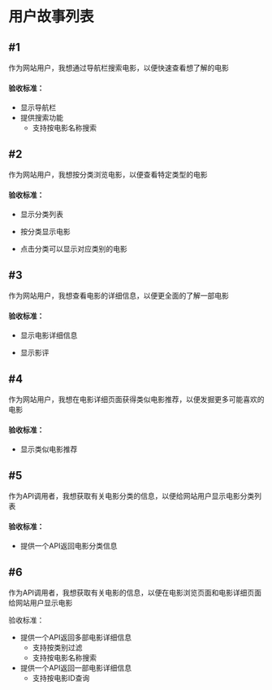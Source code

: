 # 用户故事列表

## #1

作为网站用户，我想通过导航栏搜索电影，以便快速查看想了解的电影

#### 验收标准：

- 显示导航栏
- 提供搜索功能
  - 支持按电影名称搜索

## #2

作为网站用户，我想按分类浏览电影，以便查看特定类型的电影

#### 验收标准：

- 显示分类列表

- 按分类显示电影

- 点击分类可以显示对应类别的电影


## #3

作为网站用户，我想查看电影的详细信息，以便更全面的了解一部电影

#### 验收标准：

- 显示电影详细信息

- 显示影评


## #4

作为网站用户，我想在电影详细页面获得类似电影推荐，以便发掘更多可能喜欢的电影

#### 验收标准：

- 显示类似电影推荐


## #5

作为API调用者，我想获取有关电影分类的信息，以便给网站用户显示电影分类列表

#### 验收标准：

- 提供一个API返回电影分类信息


## #6

作为API调用者，我想获取有关电影的信息，以便在电影浏览页面和电影详细页面给网站用户显示电影

验收标准：

- 提供一个API返回多部电影详细信息
  - 支持按类别过滤
  - 支持按电影名称搜索
- 提供一个API返回一部电影详细信息
  - 支持按电影ID查询